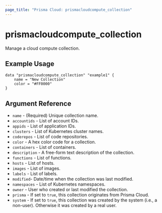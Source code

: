 ```yaml
---
page_title: "Prisma Cloud: prismacloudcompute_collection"
---
```


# prismacloudcompute_collection

Manage a cloud compute collection.

## Example Usage

```hcl
data "prismacloudcompute_collection" "example1" {
    name = "New Collection"
    color = "#FF0000"
}
```

## Argument Reference

* `name` - (Required) Unique collection name.
* `accountids` - List of account IDs.
* `appids` - List of application IDs.
* `clusters` - List of Kubernetes cluster names.
* `coderepos` - List of code repositories.
* `color` - A hex color code for a collection.
* `containers` - List of containers.
* `description` - A free-form text description of the collection.
* `functions` - List of functions.
* `hosts` - List of hosts.
* `images` - List of images.
* `labels` - List of labels.
* `modified`- Date/time when the collection was last modified.
* `namespaces` - List of Kubernetes namespaces.
* `owner` - User who created or last modified the collection.
* `prisma` - If set to `true`, this collection originates from Prisma Cloud.
* `system` - If set to `true`, this collection was created by the system (i.e., a non-user). Otherwise it was created by a real user.